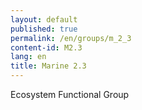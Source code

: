 ```yaml
---
layout: default
published: true
permalink: /en/groups/m_2_3
content-id: M2.3
lang: en
title: Marine 2.3
---
```


Ecosystem Functional Group
